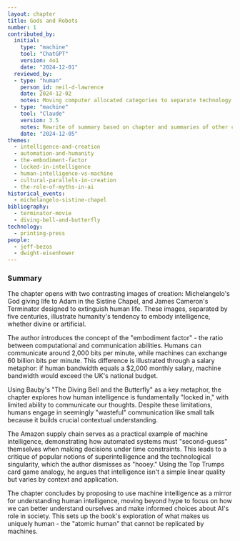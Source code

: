 ```yaml
---
layout: chapter
title: Gods and Robots
number: 1
contributed_by:
  initial:
    type: "machine"
    tool: "ChatGPT"
    version: 4o1
    date: "2024-12-01"
  reviewed_by:
  - type: "human"
    person_id: neil-d-lawrence
    date: 2024-12-02
    notes: Moving computer allocated categories to separate technology and media and to merge reflections.
  - type: "machine"
    tool: "Claude"
	version: 3.5
	notes: Rewrite of summary based on chapter and summaries of other chapters. Required prompting to remove hallucinations.
	date: "2024-12-05"
themes:
  - intelligence-and-creation
  - automation-and-humanity
  - the-embodiment-factor
  - locked-in-intelligence
  - human-intelligence-vs-machine
  - cultural-parallels-in-creation
  - the-role-of-myths-in-ai
historical_events:
  - michelangelo-sistine-chapel
bibliography:
  - terminator-movie
  - diving-bell-and-butterfly
technology:
  - printing-press
people:
  - jeff-bezos
  - dwight-eisenhower
---
```


### Summary

The chapter opens with two contrasting images of creation: Michelangelo's God giving life to Adam in the Sistine Chapel, and James Cameron's Terminator designed to extinguish human life. These images, separated by five centuries, illustrate humanity's tendency to embody intelligence, whether divine or artificial.

The author introduces the concept of the "embodiment factor" - the ratio between computational and communication abilities. Humans can communicate around 2,000 bits per minute, while machines can exchange 60 billion bits per minute. This difference is illustrated through a salary metaphor: if human bandwidth equals a $2,000 monthly salary, machine bandwidth would exceed the UK's national budget.

Using Bauby's "The Diving Bell and the Butterfly" as a key metaphor, the chapter explores how human intelligence is fundamentally "locked in," with limited ability to communicate our thoughts. Despite these limitations, humans engage in seemingly "wasteful" communication like small talk because it builds crucial contextual understanding.

The Amazon supply chain serves as a practical example of machine intelligence, demonstrating how automated systems must "second-guess" themselves when making decisions under time constraints. This leads to a critique of popular notions of superintelligence and the technological singularity, which the author dismisses as "hooey." Using the Top Trumps card game analogy, he argues that intelligence isn't a simple linear quality but varies by context and application.

The chapter concludes by proposing to use machine intelligence as a mirror for understanding human intelligence, moving beyond hype to focus on how we can better understand ourselves and make informed choices about AI's role in society. This sets up the book's exploration of what makes us uniquely human - the "atomic human" that cannot be replicated by machines.
